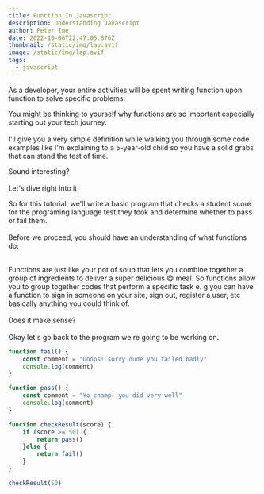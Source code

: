 ```yaml
---
title: Function In Javascript
description: Understanding Javascript
author: Peter Ime
date: 2022-10-06T22:47:05.876Z
thumbnail: /static/img/lap.avif
image: /static/img/lap.avif
tags:
  - javascript
---
```

As a developer, your entire activities will be spent writing function upon function to solve specific problems.

You might be thinking to yourself why functions are so important especially starting out your tech journey.\
\
I'll give you a very simple definition while walking you through some code examples like I'm explaining to a 5-year-old child so you have a solid grabs that can stand the test of time.

Sound interesting?\
\
Let's dive right into it.

So for this tutorial, we'll write a basic program that checks a student score for the programing language test they took and determine whether to pass or fail them.\
\
Before we proceed, you should have an understanding of what functions do:

\
Functions are just like your pot of soup that lets you combine together a group of ingredients to deliver a super delicious 😋 meal. So functions allow you to group together codes that perform a specific task e. g you can have a function to sign in someone on your site, sign out, register a user, etc basically anything you could think of.\
\
Does it make sense?\
\
Okay let's go back to the program we're going to be working on.

```javascript
function fail() {
    const comment = "Ooops! sorry dude you failed badly"
    console.log(comment)
}

function pass() {
    const comment = "Yo champ! you did very well"
    console.log(comment)
}

function checkResult(score) {
    if (score >= 50) {
        return pass()
    }else {
        return fail()
    }
}

checkResult(50)
```